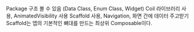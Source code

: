 Package 구조 볼 수 있음 (Data Class, Enum Class, Widget)
Coil 라이브러리 사용, AnimatedVisibility 사용
Scaffold 사용, Navigation, 화면 간에 데이터 주고받기
Scaffold는 앱의 기본적인 뼈대를 만드는 최상위 Composable이다.
